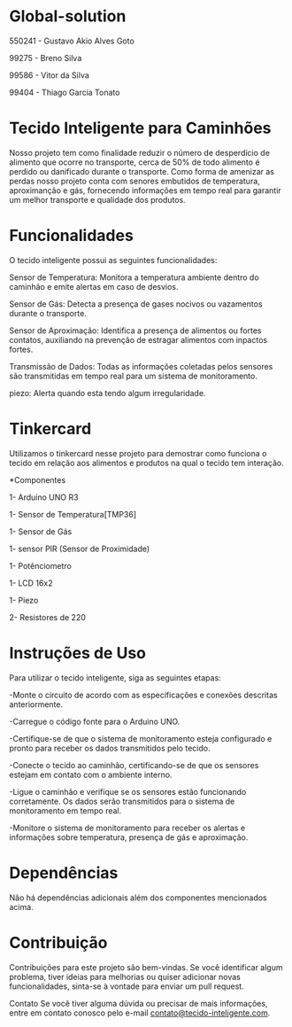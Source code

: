 # Global-solution

550241 - Gustavo Akio Alves Goto

99275 - Breno Silva

99586 - Vitor da Silva

99404 - Thiago Garcia Tonato


# Tecido Inteligente para Caminhões 

Nosso projeto tem como finalidade reduzir o número de desperdício de alimento que ocorre no transporte, cerca de 50% de todo alimento é perdido ou danificado durante o transporte. Como forma de amenizar as perdas nosso projeto conta com senores embutidos de temperatura, aproximanção e gás, fornecendo informações em tempo real para garantir um melhor transporte e qualidade dos produtos.

# Funcionalidades

O tecido inteligente possui as seguintes funcionalidades:

Sensor de Temperatura: Monitora a temperatura ambiente dentro do caminhão e emite alertas em caso de desvios.

Sensor de Gás: Detecta a presença de gases nocivos ou vazamentos durante o transporte.

Sensor de Aproximação: Identifica a presença de alimentos ou fortes contatos, auxiliando na prevenção de estragar alimentos com inpactos fortes.

Transmissão de Dados: Todas as informações coletadas pelos sensores são transmitidas em tempo real para um sistema de monitoramento.

piezo: Alerta quando esta tendo algum irregularidade. 

# Tinkercard

Utilizamos o tinkercard nesse projeto para demostrar como funciona o tecido em relação aos alimentos e produtos na qual o tecido tem interação.

*Componentes 

 1- Arduino UNO R3
 
 1- Sensor de Temperatura[TMP36]
 
 1- Sensor de Gás
 
 1- sensor PIR (Sensor de Proximidade)
 
 1- Potênciometro 
 
 1- LCD 16x2
 
 1- Piezo
 
 2- Resistores de 220
 
# Instruções de Uso


Para utilizar o tecido inteligente, siga as seguintes etapas:

-Monte o circuito de acordo com as especificações e conexões descritas anteriormente.

-Carregue o código fonte para o Arduino UNO.

-Certifique-se de que o sistema de monitoramento esteja configurado e pronto para receber os dados transmitidos pelo tecido.

-Conecte o tecido ao caminhão, certificando-se de que os sensores estejam em contato com o ambiente interno.

-Ligue o caminhão e verifique se os sensores estão funcionando corretamente. Os dados serão transmitidos para o sistema de monitoramento em tempo real.

-Monitore o sistema de monitoramento para receber os alertas e informações sobre temperatura, presença de gás e aproximação.

# Dependências

Não há dependências adicionais além dos componentes mencionados acima.

# Contribuição
Contribuições para este projeto são bem-vindas. Se você identificar algum problema, tiver ideias para melhorias ou quiser adicionar novas funcionalidades, sinta-se à vontade para enviar um pull request.

Contato
Se você tiver alguma dúvida ou precisar de mais informações, entre em contato conosco pelo e-mail contato@tecido-inteligente.com.
 
 
 
 
 
